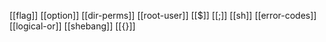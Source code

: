 [[flag]]
[[option]]
[[dir-perms]]
[[root-user]]
[[$]]
[[;]]
[[sh]]
[[error-codes]]
[[logical-or]]
[[shebang]]
[[{}]]